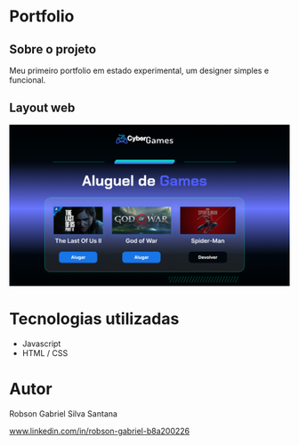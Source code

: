 # Portfolio


## Sobre o projeto

Meu primeiro portfolio em estado experimental, um designer simples e funcional.
## Layout web

![Web 1](https://github.com/Cyber-L4b/cyberGamer/blob/main/img/Layout.png)

# Tecnologias utilizadas
- Javascript
- HTML / CSS


# Autor

Robson Gabriel Silva Santana

www.linkedin.com/in/robson-gabriel-b8a200226

